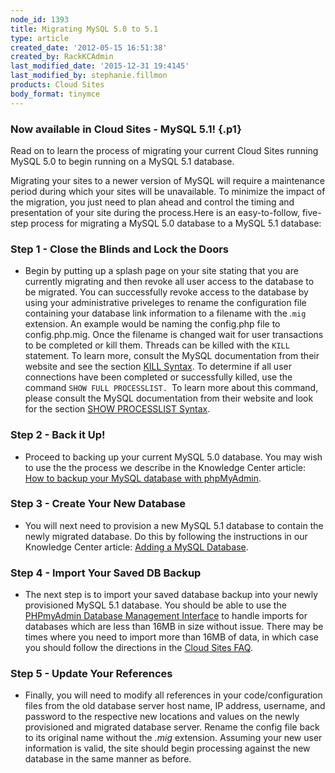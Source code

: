 ```yaml
---
node_id: 1393
title: Migrating MySQL 5.0 to 5.1
type: article
created_date: '2012-05-15 16:51:38'
created_by: RackKCAdmin
last_modified_date: '2015-12-31 19:4145'
last_modified_by: stephanie.fillmon
products: Cloud Sites
body_format: tinymce
---
```


### Now available in Cloud Sites - MySQL 5.1!   {.p1}

Read on to learn the process of migrating your current Cloud Sites
running MySQL 5.0 to begin running on a MySQL 5.1 database.  

Migrating your sites to a newer version of MySQL will require a
maintenance period during which your sites will be unavailable.  To
minimize the impact of the migration, you just need to plan ahead and
control the timing and presentation of your site during the process.Here
is an easy-to-follow, five-step process for migrating a MySQL 5.0
database to a MySQL 5.1 database:

### Step 1 - Close the Blinds and Lock the Doors

-   Begin by putting up a splash page on your site stating that you are
    currently migrating and then revoke all user access to the database
    to be migrated.  You can successfully revoke access to the database
    by using your administrative priveleges to rename the configuration
    file containing your database link information to a filename with
    the *.*`mig` extension.  An example would be naming the config.php
    file to config.php.mig.  Once the filename is changed wait for user
    transactions to be completed or kill them.  Threads can be killed
    with the `KILL` statement.  To learn more, consult the MySQL
    documentation from their website and see the section [KILL
    Syntax](http://dev.mysql.com/doc/refman/5.0/en/kill.html).  To
    determine if all user connections have been completed or
    successfully killed, use the command `SHOW FULL PROCESSLIST. `To
    learn more about this command, please consult the MySQL
    documentation from their website and look for the section [SHOW
    PROCESSLIST
    Syntax](http://dev.mysql.com/doc/refman/5.0/en/show-processlist.html). 

### Step 2 - Back it Up!

-   Proceed to backing up your current MySQL 5.0 database.  You may wish
    to use the the process we describe in the Knowledge Center article:
    [How to backup your MySQL database with
    phpMyAdmin](http://www.rackspace.com/knowledge_center/article/how-to-backup-your-mysql-database-with-phpmyadmin).

### Step 3 - Create Your New Database

-   You will next need to provision a new MySQL 5.1 database to contain
    the newly migrated database.  Do this by following the instructions
    in our Knowledge Center article: [Adding a MySQL
    Database](http://www.rackspace.com/knowledge_center/article/rackspace-cloud-sites-essentials-mysql-databases).

### Step 4 - Import Your Saved DB Backup

-   The next step is to import your saved database backup into your
    newly provisioned MySQL 5.1 database. You should be able to use the
    [PHPmyAdmin Database Management
    Interface](http://www.rackspace.com/knowledge_center/article/rackspace-cloud-sites-essentials-phpmyadmin-database-management-interface) to
    handle imports for databases which are less than 16MB in size
    without issue.  There may be times where you need to import more
    than 16MB of data, in which case you should follow the directions in
    the [Cloud Sites
    FAQ](http://www.rackspace.com/knowledge_center/product-faq/cloud-sites).

### Step 5 - Update Your References

-   Finally, you will need to modify all references in your
    code/configuration files from the old database server host name, IP
    address, username, and password to the respective new locations and
    values on the newly provisioned and migrated database server. 
    Rename the config file back to its original name without the *.mig*
    extension.  Assuming your new user information is valid, the site
    should begin processing against the new database in the same manner
    as before.


